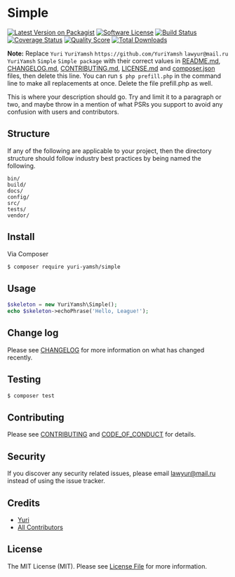 # Simple

[![Latest Version on Packagist][ico-version]][link-packagist]
[![Software License][ico-license]](LICENSE.md)
[![Build Status][ico-travis]][link-travis]
[![Coverage Status][ico-scrutinizer]][link-scrutinizer]
[![Quality Score][ico-code-quality]][link-code-quality]
[![Total Downloads][ico-downloads]][link-downloads]

**Note:** Replace ```Yuri``` ```YuriYamsh``` ```https://github.com/YuriYamsh``` ```lawyur@mail.ru``` ```YuriYamsh``` ```Simple``` ```Simple package``` with their correct values in [README.md](README.md), [CHANGELOG.md](CHANGELOG.md), [CONTRIBUTING.md](CONTRIBUTING.md), [LICENSE.md](LICENSE.md) and [composer.json](composer.json) files, then delete this line. You can run `$ php prefill.php` in the command line to make all replacements at once. Delete the file prefill.php as well.

This is where your description should go. Try and limit it to a paragraph or two, and maybe throw in a mention of what
PSRs you support to avoid any confusion with users and contributors.

## Structure

If any of the following are applicable to your project, then the directory structure should follow industry best practices by being named the following.

```
bin/        
build/
docs/
config/
src/
tests/
vendor/
```


## Install

Via Composer

``` bash
$ composer require yuri-yamsh/simple
```

## Usage

``` php
$skeleton = new YuriYamsh\Simple();
echo $skeleton->echoPhrase('Hello, League!');
```

## Change log

Please see [CHANGELOG](CHANGELOG.md) for more information on what has changed recently.

## Testing

``` bash
$ composer test
```

## Contributing

Please see [CONTRIBUTING](CONTRIBUTING.md) and [CODE_OF_CONDUCT](CODE_OF_CONDUCT.md) for details.

## Security

If you discover any security related issues, please email lawyur@mail.ru instead of using the issue tracker.

## Credits

- [Yuri][link-author]
- [All Contributors][link-contributors]

## License

The MIT License (MIT). Please see [License File](LICENSE.md) for more information.

[ico-version]: https://img.shields.io/packagist/v/yuri-yamsh/simple.svg?style=flat-square
[ico-license]: https://img.shields.io/badge/license-MIT-brightgreen.svg?style=flat-square
[ico-travis]: https://img.shields.io/travis/yuri-yamsh/simple/master.svg?style=flat-square
[ico-scrutinizer]: https://img.shields.io/scrutinizer/coverage/g/yuri-yamsh/simple.svg?style=flat-square
[ico-code-quality]: https://img.shields.io/scrutinizer/g/yuri-yamsh/simple.svg?style=flat-square
[ico-downloads]: https://img.shields.io/packagist/dt/yuri-yamsh/simple.svg?style=flat-square

[link-packagist]: https://packagist.org/packages/yuri-yamsh/simple
[link-travis]: https://travis-ci.org/yuri-yamsh/simple
[link-scrutinizer]: https://scrutinizer-ci.com/g/yuri-yamsh/simple/code-structure
[link-code-quality]: https://scrutinizer-ci.com/g/yuri-yamsh/simple
[link-downloads]: https://packagist.org/packages/yuri-yamsh/simple
[link-author]: https://github.com/YuriYamsh
[link-contributors]: ../../contributors
